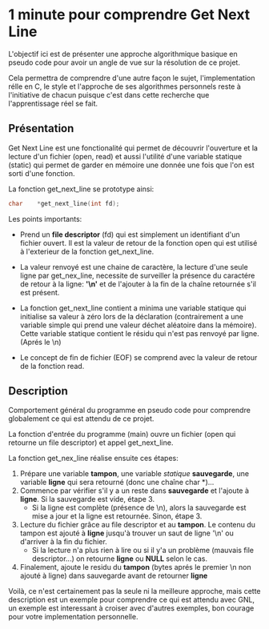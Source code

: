 # 1 minute pour comprendre Get Next Line

L'objectif ici est de présenter une approche algorithmique basique en pseudo code pour avoir un angle de vue sur la résolution de ce projet.  

Cela permettra de comprendre d'une autre façon le sujet, l'implementation rélle en C, le style et l'approche de ses algorithmes personnels reste à l'initiative de chacun puisque c'est dans cette recherche que l'apprentissage réel se fait. 

## Présentation

Get Next Line est une fonctionalité qui permet de découvrir l'ouverture et la lecture d'un fichier (open, read) et aussi l'utilité d'une variable statique (static) qui permet de garder en mémoire une donnée une fois que l'on est sorti d'une fonction.

La fonction get_next_line se prototype ainsi:

```c
char	*get_next_line(int fd);
```

Les points importants:

* Prend un **file descriptor** (fd) qui est simplement un identifiant d'un fichier ouvert. Il est la valeur de retour de la fonction open qui est utilisé à l'exterieur de la fonction get_next_line.

* La valeur renvoyé est une chaine de caractère, la lecture d'une seule ligne par get_nex_line, necessite de surveiller la présence du caractére de retour à la ligne: **'\n'** et de l'ajouter à la fin de la chaîne retournée s'il est présent.

* La fonction get_next_line contient a minima une variable statique qui initialise sa valeur à zéro lors de la déclaration (contrairement a une variable simple qui prend une valeur déchet aléatoire dans la mémoire). Cette variable statique contient le résidu qui n'est pas renvoyé par ligne. (Aprés le \n)

* Le concept de fin de fichier (EOF) se comprend avec la valeur de retour de la fonction read.

## Description

Comportement général du programme en pseudo code pour comprendre globalement ce qui est attendu de ce projet.

La fonction d'entrée du programme (main) ouvre un fichier (open qui retourne un file descriptor) et appel get_next_line.

La fonction get_nex_line réalise ensuite ces étapes:  

1. Prépare une variable **tampon**, une variable *statique* **sauvegarde**, une variable **ligne** qui sera retourné (donc une chaîne char *)...  
2. Commence par vérifier s'il y a un reste dans **sauvegarde** et l'ajoute à **ligne**. Si la sauvegarde est vide, étape 3.  
	* Si la ligne est complète (présence de \n), alors la sauvegarde est mise a jour et la ligne est retournée. Sinon, étape 3.  
3. Lecture du fichier grâce au file descriptor et au **tampon**. Le contenu du tampon est ajouté à **ligne** jusqu'à trouver un saut de ligne '\n' ou d'arriver à la fin du fichier.
	* Si la lecture n'a plus rien à lire ou si il y'a un problème (mauvais file descriptor...) on retourne **ligne** ou **NULL** selon le cas.
4. Finalement, ajoute le residu du **tampon** (bytes aprés le premier \n non ajouté à ligne) dans sauvegarde avant de retourner **ligne**

Voilà, ce n'est certainement pas la seule ni la meilleure approche, mais cette description est un exemple pour comprendre ce qui est attendu avec GNL, un exemple est interessant à croiser avec d'autres exemples, bon courage pour votre implementation personnelle.